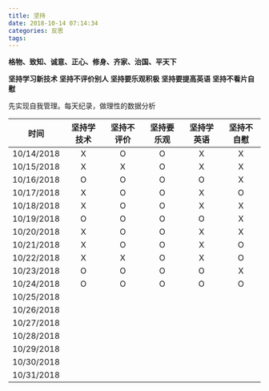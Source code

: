 ```yaml
---
title: 坚持
date: 2018-10-14 07:14:34
categories: 反思
tags:
---
```

**格物、致知、诚意、正心、修身、齐家、治国、平天下**

**坚持学习新技术**
**坚持不评价别人**
**坚持要乐观积极**
**坚持要提高英语**
**坚持不看片自慰**

先实现自我管理。每天纪录，做理性的数据分析

|   时间   |坚持学技术 | 坚持不评价| 坚持要乐观 | 坚持学英语 | 坚持不自慰
|:--------:|:---------:|:---------:|:----------:|:----------:| :--------:|
|10/14/2018|    X      |     O     |     O      |     X      |     X
|10/15/2018|    X      |     X     |     O      |     X      |     X
|10/16/2018|    O      |     O     |     O      |     O      |     X
|10/17/2018|    X      |     O     |     O      |     X      |     O
|10/18/2018|    X      |     O     |     O      |     X      |     X
|10/19/2018|    O      |     O     |     O      |     O      |     X
|10/20/2018| X | O | O | X | X
|10/21/2018| X | O | O | X | O
|10/22/2018| X | X | O | X | O
|10/23/2018| O | O | O | O | X
|10/24/2018| O | O | O | O | O
|10/25/2018|
|10/26/2018|
|10/27/2018|
|10/28/2018|
|10/29/2018|
|10/30/2018|
|10/31/2018|

